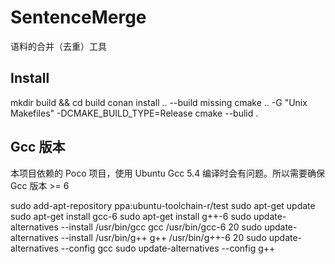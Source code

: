 # SentenceMerge

语料的合并（去重）工具

## Install

mkdir build && cd build
conan install .. --build missing
cmake .. -G "Unix Makefiles" -DCMAKE_BUILD_TYPE=Release
cmake --bulid .

## Gcc 版本

本项目依赖的 Poco 项目，使用 Ubuntu Gcc 5.4 编译时会有问题。所以需要确保 Gcc 版本 >= 6

sudo add-apt-repository ppa:ubuntu-toolchain-r/test
sudo apt-get update
sudo apt-get install gcc-6
sudo apt-get install g++-6
sudo update-alternatives --install /usr/bin/gcc gcc /usr/bin/gcc-6 20
sudo update-alternatives --install /usr/bin/g++ g++ /usr/bin/g++-6 20
sudo update-alternatives --config gcc
sudo update-alternatives --config g++
